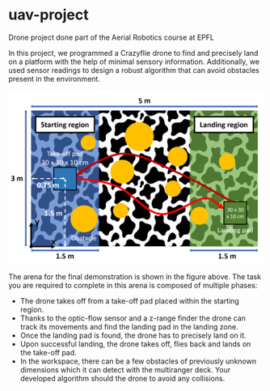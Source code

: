 # uav-project
Drone project done part of the Aerial Robotics course at EPFL 

In this project, we programmed a Crazyflie drone to find and precisely land on a
platform with the help of minimal sensory information. Additionally, we used sensor readings to design a robust algorithm that can avoid obstacles present in the environment.
<p align="center">
  <img src="drone_project_map.PNG" width="600" title="Arena Sketch">
</p>

The arena for the final demonstration is shown in the figure above. The task you are required
to complete in this arena is composed of multiple phases:
* The drone takes off from a take-off pad placed within the starting region.
* Thanks to the optic-flow sensor and a z-range finder the drone can track its
movements and find the landing pad in the landing zone.
* Once the landing pad is found, the drone has to precisely land on it.
* Upon successful landing, the drone takes off, flies back and lands on the take-off pad.
* In the workspace, there can be a few obstacles of previously unknown dimensions
which it can detect with the multiranger deck. Your developed algorithm should
the drone to avoid any collisions.
